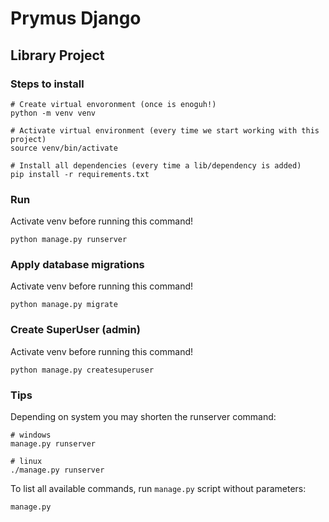 # Prymus Django

## Library Project

### Steps to install

```
# Create virtual envoronment (once is enoguh!)
python -m venv venv

# Activate virtual environment (every time we start working with this project)
source venv/bin/activate

# Install all dependencies (every time a lib/dependency is added)
pip install -r requirements.txt
```

### Run

Activate venv before running this command!

```
python manage.py runserver
```

### Apply database migrations

Activate venv before running this command! 

```
python manage.py migrate
```

### Create SuperUser (admin)

Activate venv before running this command!

```
python manage.py createsuperuser
```

### Tips

Depending on system you may shorten the runserver command:

```
# windows
manage.py runserver

# linux 
./manage.py runserver
```

To list all available commands, run `manage.py` script without parameters:

```
manage.py
```